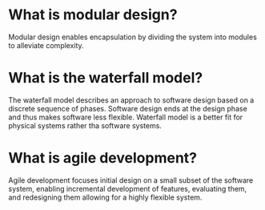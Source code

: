 # What is modular design?

Modular design enables encapsulation by dividing the system into modules to alleviate complexity.

# What is the waterfall model?

The waterfall model describes an approach to software design based on a discrete sequence of phases. Software design
ends at the design phase and thus makes software less flexible. Waterfall model is a better fit for physical systems
rather tha software systems.

# What is agile development?

Agile development focuses initial design on a small subset of the software system, enabling
incremental development of features, evaluating them, and redesigning them allowing for
a highly flexible system.
